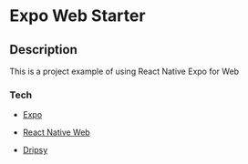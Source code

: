 # Expo Web Starter

## Description

This is a project example of using React Native Expo for Web

### Tech

- [Expo](https://expo.dev/)

- [React Native Web](https://necolas.github.io/react-native-web/)

- [Dripsy](https://www.dripsy.xyz/)
